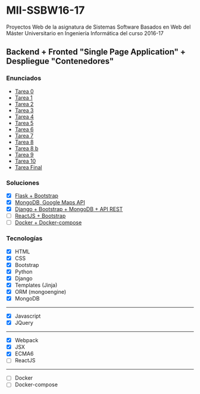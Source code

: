 # MII-SSBW16-17

Proyectos Web de la asignatura de Sistemas Software Basados en Web del Máster Universitario en Ingeniería Informática del curso 2016-17

## Backend + Fronted "Single Page Application" + Despliegue "Contenedores"

### Enunciados
+ [Tarea 0](Tarea_0.html)
+ [Tarea 1](Tarea_1.html)
+ [Tarea 2](Tarea_2.html)
+ [Tarea 3](Tarea_3.html)
+ [Tarea 4](Tarea_4.html)
+ [Tarea 5](Tarea_5.html)
+ [Tarea 6](Tarea_6.html)
+ [Tarea 7](Tarea_7.html)
+ [Tarea 8](Tarea_8.html)
+ [Tarea 8 b](Tarea_8.b.html)
+ [Tarea 9](Tarea_9.html)
+ [Tarea 10](Tarea_10.html)
+ [Tarea Final](Entrega.html)

### Soluciones
- [x] [Flask + Bootstrap](https://github.com/mmaguero/MII-SSBW16-17/tree/master/flaskapp)
- [x] [MongoDB, Google Maps API](https://github.com/mmaguero/MII-SSBW16-17/tree/master/persistencia)
- [x] [Django + Bootstrap + MongoDB + API REST](https://github.com/mmaguero/MII-SSBW16-17/tree/master/venvs)
- [ ] [ReactJS + Bootstrap](https://github.com/mmaguero/MII-SSBW16-17/tree/master/frontend)
- [ ] [Docker + Docker-compose](https://github.com/mmaguero/MII-SSBW16-17/tree/master/deploy)

### Tecnologías
- [x] HTML
- [x] CSS
- [x] Bootstrap
- [x] Python
- [x] Django
- [x] Templates (Jinja)
- [x] ORM (mongoengine)
- [x] MongoDB

-----
- [x] Javascript
- [x] JQuery

---
- [x] Webpack
- [x] JSX
- [x] ECMA6
- [ ] ReactJS

-----
- [ ] Docker 
- [ ] Docker-compose
